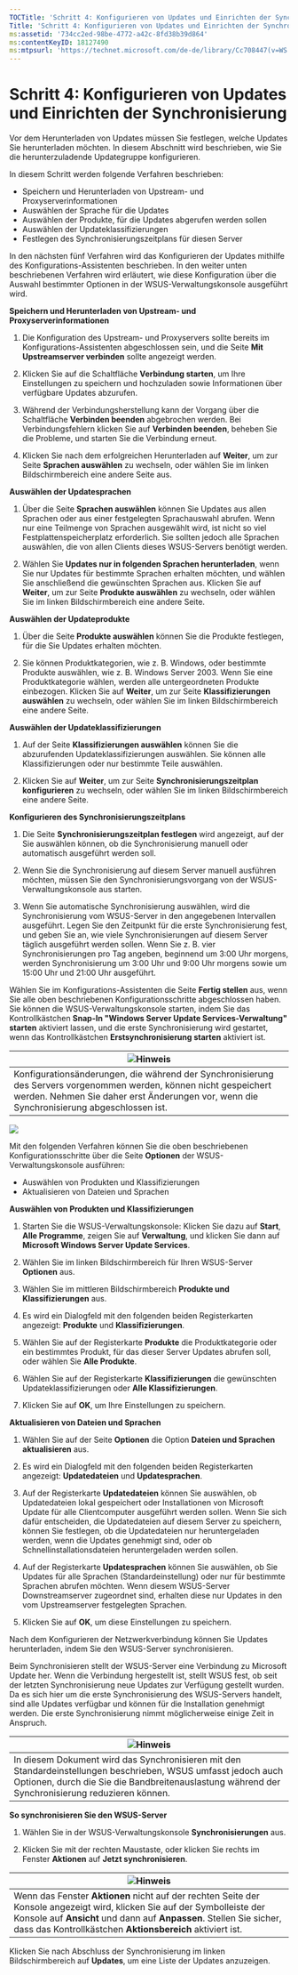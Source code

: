 ```yaml
---
TOCTitle: 'Schritt 4: Konfigurieren von Updates und Einrichten der Synchronisierung'
Title: 'Schritt 4: Konfigurieren von Updates und Einrichten der Synchronisierung'
ms:assetid: '734cc2ed-98be-4772-a42c-8fd38b39d864'
ms:contentKeyID: 18127490
ms:mtpsurl: 'https://technet.microsoft.com/de-de/library/Cc708447(v=WS.10)'
---
```


Schritt 4: Konfigurieren von Updates und Einrichten der Synchronisierung
========================================================================

Vor dem Herunterladen von Updates müssen Sie festlegen, welche Updates Sie herunterladen möchten. In diesem Abschnitt wird beschrieben, wie Sie die herunterzuladende Updategruppe konfigurieren.

In diesem Schritt werden folgende Verfahren beschrieben:

-   Speichern und Herunterladen von Upstream- und Proxyserverinformationen
-   Auswählen der Sprache für die Updates
-   Auswählen der Produkte, für die Updates abgerufen werden sollen
-   Auswählen der Updateklassifizierungen
-   Festlegen des Synchronisierungszeitplans für diesen Server

In den nächsten fünf Verfahren wird das Konfigurieren der Updates mithilfe des Konfigurations-Assistenten beschrieben. In den weiter unten beschriebenen Verfahren wird erläutert, wie diese Konfiguration über die Auswahl bestimmter Optionen in der WSUS-Verwaltungskonsole ausgeführt wird.

**Speichern und Herunterladen von Upstream- und Proxyserverinformationen**
1.  Die Konfiguration des Upstream- und Proxyservers sollte bereits im Konfigurations-Assistenten abgeschlossen sein, und die Seite **Mit Upstreamserver verbinden** sollte angezeigt werden.

2.  Klicken Sie auf die Schaltfläche **Verbindung starten**, um Ihre Einstellungen zu speichern und hochzuladen sowie Informationen über verfügbare Updates abzurufen.

3.  Während der Verbindungsherstellung kann der Vorgang über die Schaltfläche **Verbinden beenden** abgebrochen werden. Bei Verbindungsfehlern klicken Sie auf **Verbinden beenden**, beheben Sie die Probleme, und starten Sie die Verbindung erneut.

4.  Klicken Sie nach dem erfolgreichen Herunterladen auf **Weiter**, um zur Seite **Sprachen auswählen** zu wechseln, oder wählen Sie im linken Bildschirmbereich eine andere Seite aus.

**Auswählen der Updatesprachen**
1.  Über die Seite **Sprachen auswählen** können Sie Updates aus allen Sprachen oder aus einer festgelegten Sprachauswahl abrufen. Wenn nur eine Teilmenge von Sprachen ausgewählt wird, ist nicht so viel Festplattenspeicherplatz erforderlich. Sie sollten jedoch alle Sprachen auswählen, die von allen Clients dieses WSUS-Servers benötigt werden.

2.  Wählen Sie **Updates nur in folgenden Sprachen herunterladen**, wenn Sie nur Updates für bestimmte Sprachen erhalten möchten, und wählen Sie anschließend die gewünschten Sprachen aus. Klicken Sie auf **Weiter**, um zur Seite **Produkte auswählen** zu wechseln, oder wählen Sie im linken Bildschirmbereich eine andere Seite.

**Auswählen der Updateprodukte**
1.  Über die Seite **Produkte auswählen** können Sie die Produkte festlegen, für die Sie Updates erhalten möchten.

2.  Sie können Produktkategorien, wie z. B. Windows, oder bestimmte Produkte auswählen, wie z. B. Windows Server 2003. Wenn Sie eine Produktkategorie wählen, werden alle untergeordneten Produkte einbezogen. Klicken Sie auf **Weiter**, um zur Seite **Klassifizierungen auswählen** zu wechseln, oder wählen Sie im linken Bildschirmbereich eine andere Seite.

**Auswählen der Updateklassifizierungen**
1.  Auf der Seite **Klassifizierungen auswählen** können Sie die abzurufenden Updateklassifizierungen auswählen. Sie können alle Klassifizierungen oder nur bestimmte Teile auswählen.

2.  Klicken Sie auf **Weiter**, um zur Seite **Synchronisierungszeitplan konfigurieren** zu wechseln, oder wählen Sie im linken Bildschirmbereich eine andere Seite.

**Konfigurieren des Synchronisierungszeitplans**
1.  Die Seite **Synchronisierungszeitplan festlegen** wird angezeigt, auf der Sie auswählen können, ob die Synchronisierung manuell oder automatisch ausgeführt werden soll.

2.  Wenn Sie die Synchronisierung auf diesem Server manuell ausführen möchten, müssen Sie den Synchronisierungsvorgang von der WSUS-Verwaltungskonsole aus starten.

3.  Wenn Sie automatische Synchronisierung auswählen, wird die Synchronisierung vom WSUS-Server in den angegebenen Intervallen ausgeführt. Legen Sie den Zeitpunkt für die erste Synchronisierung fest, und geben Sie an, wie viele Synchronisierungen auf diesem Server täglich ausgeführt werden sollen. Wenn Sie z. B. vier Synchronisierungen pro Tag angeben, beginnend um 3:00 Uhr morgens, werden Synchronisierung um 3:00 Uhr und 9:00 Uhr morgens sowie um 15:00 Uhr und 21:00 Uhr ausgeführt.

Wählen Sie im Konfigurations-Assistenten die Seite **Fertig stellen** aus, wenn Sie alle oben beschriebenen Konfigurationsschritte abgeschlossen haben. Sie können die WSUS-Verwaltungskonsole starten, indem Sie das Kontrollkästchen **Snap-In "Windows Server Update Services-Verwaltung" starten** aktiviert lassen, und die erste Synchronisierung wird gestartet, wenn das Kontrollkästchen **Erstsynchronisierung starten** aktiviert ist.

| ![](images/Cc708447.note(WS.10).gif)Hinweis                                                                                                                                       |
|----------------------------------------------------------------------------------------------------------------------------------------------------------------------------------------------------------------|
| Konfigurationsänderungen, die während der Synchronisierung des Servers vorgenommen werden, können nicht gespeichert werden. Nehmen Sie daher erst Änderungen vor, wenn die Synchronisierung abgeschlossen ist. |

![](images/Cc708447.3f774fd1-af87-47d8-8f50-a5d585687d70(WS.10).gif)

Mit den folgenden Verfahren können Sie die oben beschriebenen Konfigurationsschritte über die Seite **Optionen** der WSUS-Verwaltungskonsole ausführen:

-   Auswählen von Produkten und Klassifizierungen
-   Aktualisieren von Dateien und Sprachen

**Auswählen von Produkten und Klassifizierungen**
1.  Starten Sie die WSUS-Verwaltungskonsole: Klicken Sie dazu auf **Start**, **Alle Programme**, zeigen Sie auf **Verwaltung**, und klicken Sie dann auf **Microsoft Windows Server Update Services**.

2.  Wählen Sie im linken Bildschirmbereich für Ihren WSUS-Server **Optionen** aus.

3.  Wählen Sie im mittleren Bildschirmbereich **Produkte und Klassifizierungen** aus.

4.  Es wird ein Dialogfeld mit den folgenden beiden Registerkarten angezeigt: **Produkte** und **Klassifizierungen**.

5.  Wählen Sie auf der Registerkarte **Produkte** die Produktkategorie oder ein bestimmtes Produkt, für das dieser Server Updates abrufen soll, oder wählen Sie **Alle Produkte**.

6.  Wählen Sie auf der Registerkarte **Klassifizierungen** die gewünschten Updateklassifizierungen oder **Alle Klassifizierungen**.

7.  Klicken Sie auf **OK**, um Ihre Einstellungen zu speichern.

**Aktualisieren von Dateien und Sprachen**
1.  Wählen Sie auf der Seite **Optionen** die Option **Dateien und Sprachen aktualisieren** aus.

2.  Es wird ein Dialogfeld mit den folgenden beiden Registerkarten angezeigt: **Updatedateien** und **Updatesprachen**.

3.  Auf der Registerkarte **Updatedateien** können Sie auswählen, ob Updatedateien lokal gespeichert oder Installationen von Microsoft Update für alle Clientcomputer ausgeführt werden sollen. Wenn Sie sich dafür entscheiden, die Updatedateien auf diesem Server zu speichern, können Sie festlegen, ob die Updatedateien nur heruntergeladen werden, wenn die Updates genehmigt sind, oder ob Schnellinstallationsdateien heruntergeladen werden sollen.

4.  Auf der Registerkarte **Updatesprachen** können Sie auswählen, ob Sie Updates für alle Sprachen (Standardeinstellung) oder nur für bestimmte Sprachen abrufen möchten. Wenn diesem WSUS-Server Downstreamserver zugeordnet sind, erhalten diese nur Updates in den vom Upstreamserver festgelegten Sprachen.

5.  Klicken Sie auf **OK**, um diese Einstellungen zu speichern.

Nach dem Konfigurieren der Netzwerkverbindung können Sie Updates herunterladen, indem Sie den WSUS-Server synchronisieren.

Beim Synchronisieren stellt der WSUS-Server eine Verbindung zu Microsoft Update her. Wenn die Verbindung hergestellt ist, stellt WSUS fest, ob seit der letzten Synchronisierung neue Updates zur Verfügung gestellt wurden. Da es sich hier um die erste Synchronisierung des WSUS-Servers handelt, sind alle Updates verfügbar und können für die Installation genehmigt werden. Die erste Synchronisierung nimmt möglicherweise einige Zeit in Anspruch.

| ![](images/Cc708447.note(WS.10).gif)Hinweis                                                                                                                                          |
|-------------------------------------------------------------------------------------------------------------------------------------------------------------------------------------------------------------------|
| In diesem Dokument wird das Synchronisieren mit den Standardeinstellungen beschrieben, WSUS umfasst jedoch auch Optionen, durch die Sie die Bandbreitenauslastung während der Synchronisierung reduzieren können. |

**So synchronisieren Sie den WSUS-Server**
1.  Wählen Sie in der WSUS-Verwaltungskonsole **Synchronisierungen** aus.

2.  Klicken Sie mit der rechten Maustaste, oder klicken Sie rechts im Fenster **Aktionen** auf **Jetzt synchronisieren**.

| ![](images/Cc708447.note(WS.10).gif)Hinweis                                                                                                                                                                                      |
|---------------------------------------------------------------------------------------------------------------------------------------------------------------------------------------------------------------------------------------------------------------|
| Wenn das Fenster **Aktionen** nicht auf der rechten Seite der Konsole angezeigt wird, klicken Sie auf der Symbolleiste der Konsole auf **Ansicht** und dann auf **Anpassen**. Stellen Sie sicher, dass das Kontrollkästchen **Aktionsbereich** aktiviert ist. |

Klicken Sie nach Abschluss der Synchronisierung im linken Bildschirmbereich auf **Updates**, um eine Liste der Updates anzuzeigen.
